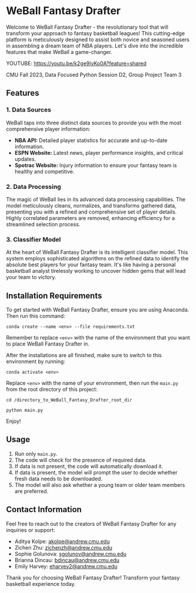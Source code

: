 # WeBall Fantasy Drafter

Welcome to WeBall Fantasy Drafter - the revolutionary tool that will transform your approach to fantasy basketball leagues! This cutting-edge platform is meticulously designed to assist both novice and seasoned users in assembling a dream team of NBA players. Let's dive into the incredible features that make WeBall a game-changer.

YOUTUBE: https://youtu.be/k2ge9lyKo0A?feature=shared

CMU Fall 2023, Data Focused Python Session D2, Group Project Team 3

## Features

### 1. Data Sources
WeBall taps into three distinct data sources to provide you with the most comprehensive player information:
- **NBA API:** Detailed player statistics for accurate and up-to-date information.
- **ESPN Website:** Latest news, player performance insights, and critical updates.
- **Spotrac Website:** Injury information to ensure your fantasy team is healthy and competitive.

### 2. Data Processing
The magic of WeBall lies in its advanced data processing capabilities. The model meticulously cleans, normalizes, and transforms gathered data, presenting you with a refined and comprehensive set of player details. Highly correlated parameters are removed, enhancing efficiency for a streamlined selection process.

### 3. Classifier Model
At the heart of WeBall Fantasy Drafter is its intelligent classifier model. This system employs sophisticated algorithms on the refined data to identify the absolute best players for your fantasy team. It's like having a personal basketball analyst tirelessly working to uncover hidden gems that will lead your team to victory.

## Installation Requirements

To get started with WeBall Fantasy Drafter, ensure you are using Anaconda. Then run this command:
```
conda create --name <env> --file requirements.txt
```
Remember to replace `<env>` with the name of the environment that you want to place WeBall Fantasy Drafter in.

After the installations are all finished, make sure to switch to this environment by running:

```
conda activate <env>
```
Replace `<env>` with the name of your environment, then run the `main.py` from the root directory of this project:
```
cd /directory_to_WeBall_Fantasy_Drafter_root_dir

python main.py
```
Enjoy!

## Usage

1. Run only `main.py`.
2. The code will check for the presence of required data.
3. If data is not present, the code will automatically download it.
4. If data is present, the model will prompt the user to decide whether fresh data needs to be downloaded.
5. The model will also ask whether a young team or older team members are preferred.

## Contact Information

Feel free to reach out to the creators of WeBall Fantasy Drafter for any inquiries or support:
- Aditya Kolpe: akolpe@andrew.cmu.edu
- Zichen Zhu: zichenzh@andrew.cmu.edu
- Sophie Golunova: sgolunov@andrew.cmu.edu
- Brianna Dincau: bdincau@andrew.cmu.edu
- Emily Harvey: eharvey2@andrew.cmu.edu

Thank you for choosing WeBall Fantasy Drafter! Transform your fantasy basketball experience today.
